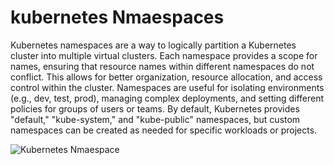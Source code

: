 # kubernetes Nmaespaces
Kubernetes namespaces are a way to logically partition a Kubernetes cluster into multiple virtual clusters. 
Each namespace provides a scope for names, ensuring that resource names within different namespaces do not 
conflict. This allows for better organization, resource allocation, and access control within the cluster. 
Namespaces are useful for isolating environments (e.g., dev, test, prod), managing complex deployments, and 
setting different policies for groups of users or teams. By default, Kubernetes provides "default," 
"kube-system," and "kube-public" namespaces, but custom namespaces can be created as needed for specific 
workloads or projects.

![Kubernetes Nmaespace]()